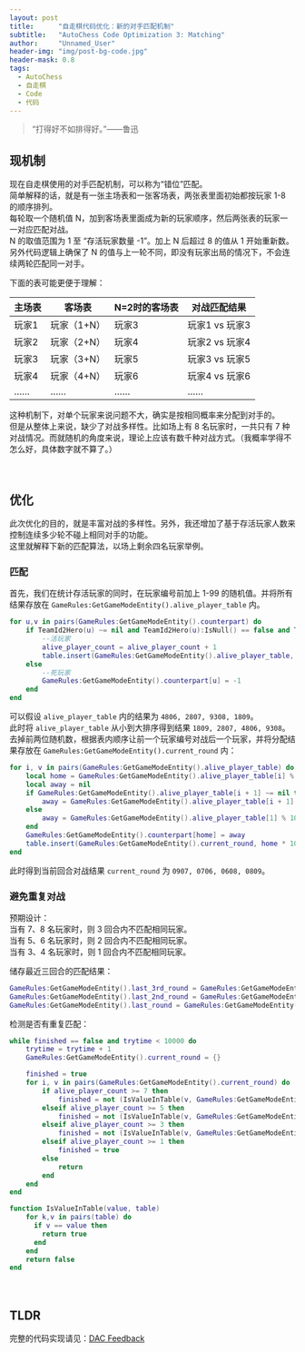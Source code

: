 ```yaml
---
layout: post
title: 		"自走棋代码优化：新的对手匹配机制"
subtitle: 	"AutoChess Code Optimization 3: Matching"
author: 	"Unnamed_User"
header-img: "img/post-bg-code.jpg"
header-mask: 0.8
tags:
  - AutoChess
  - 自走棋
  - Code
  - 代码
---
```


  

> “打得好不如排得好。”——鲁迅

## 现机制

现在自走棋使用的对手匹配机制，可以称为“错位”匹配。  
简单解释的话，就是有一张主场表和一张客场表，两张表里面初始都按玩家 1-8 的顺序排列。  
每轮取一个随机值 N，加到客场表里面成为新的玩家顺序，然后两张表的玩家一一对应匹配对战。  
N 的取值范围为 1 至 “存活玩家数量 -1”。加上 N 后超过 8 的值从 1 开始重新数。  
另外代码逻辑上确保了 N 的值与上一轮不同，即没有玩家出局的情况下，不会连续两轮匹配同一对手。  

下面的表可能更便于理解：  

主场表 | 客场表 | N=2时的客场表 | 对战匹配结果
-|-|-|-
玩家1|玩家（1+N）|玩家3|玩家1 vs 玩家3
玩家2|玩家（2+N）|玩家4|玩家2 vs 玩家4
玩家3|玩家（3+N）|玩家5|玩家3 vs 玩家5
玩家4|玩家（4+N）|玩家6|玩家4 vs 玩家6
……|……|……|……

这种机制下，对单个玩家来说问题不大，确实是按相同概率来分配到对手的。  
但是从整体上来说，缺少了对战多样性。比如场上有 8 名玩家时，一共只有 7 种对战情况。而就随机的角度来说，理论上应该有数千种对战方式。（我概率学得不怎么好，具体数字就不算了。）

　　

## 优化

此次优化的目的，就是丰富对战的多样性。另外，我还增加了基于存活玩家人数来控制连续多少轮不碰上相同对手的功能。  
这里就解释下新的匹配算法，以场上剩余四名玩家举例。  

### 匹配
首先，我们在统计存活玩家的同时，在玩家编号前加上 1-99 的随机值。并将所有结果存放在 `GameRules:GetGameModeEntity().alive_player_table` 内。
```lua
for u,v in pairs(GameRules:GetGameModeEntity().counterpart) do
	if TeamId2Hero(u) ~= nil and TeamId2Hero(u):IsNull() == false and TeamId2Hero(u):IsAlive() == true then
		--活玩家
		alive_player_count = alive_player_count + 1
		table.insert(GameRules:GetGameModeEntity().alive_player_table, RandomInt(1, 99) * 100 + u)
	else
		--死玩家
		GameRules:GetGameModeEntity().counterpart[u] = -1
	end
end
```

可以假设 `alive_player_table` 内的结果为 `4806, 2807, 9308, 1809`。  
此时将 `alive_player_table` 从小到大排序得到结果 `1809, 2807, 4806, 9308`。
去掉前两位随机数，根据表内顺序让前一个玩家编号对战后一个玩家，并将分配结果存放在 `GameRules:GetGameModeEntity().current_round` 内：
```lua
for i, v in pairs(GameRules:GetGameModeEntity().alive_player_table) do
	local home = GameRules:GetGameModeEntity().alive_player_table[i] % 100
	local away = nil
	if GameRules:GetGameModeEntity().alive_player_table[i + 1] ~= nil then
		away = GameRules:GetGameModeEntity().alive_player_table[i + 1] % 100
	else
		away = GameRules:GetGameModeEntity().alive_player_table[1] % 100
	end
	GameRules:GetGameModeEntity().counterpart[home] = away
	table.insert(GameRules:GetGameModeEntity().current_round, home * 100 + away)
end
```
此时得到当前回合对战结果 `current_round` 为 `0907, 0706, 0608, 0809`。

### 避免重复对战
预期设计：  
当有 7、8 名玩家时，则 3 回合内不匹配相同玩家。  
当有 5、6 名玩家时，则 2 回合内不匹配相同玩家。  
当有 3、4 名玩家时，则 1 回合内不匹配相同玩家。  

储存最近三回合的匹配结果：
```lua
GameRules:GetGameModeEntity().last_3rd_round = GameRules:GetGameModeEntity().last_2nd_round
GameRules:GetGameModeEntity().last_2nd_round = GameRules:GetGameModeEntity().last_round
GameRules:GetGameModeEntity().last_round = GameRules:GetGameModeEntity().current_round
```

检测是否有重复匹配：
```lua
while finished == false and trytime < 10000 do
	trytime = trytime + 1
	GameRules:GetGameModeEntity().current_round = {}

	finished = true
	for i, v in pairs(GameRules:GetGameModeEntity().current_round) do
		if alive_player_count >= 7 then
			finished = not (IsValueInTable(v, GameRules:GetGameModeEntity().last_round) or IsValueInTable(v, GameRules:GetGameModeEntity().last_2nd_round) or IsValueInTable(v, GameRules:GetGameModeEntity().last_3rd_round))
		elseif alive_player_count >= 5 then 
			finished = not (IsValueInTable(v, GameRules:GetGameModeEntity().last_round) or IsValueInTable(v, GameRules:GetGameModeEntity().last_2nd_round))
		elseif alive_player_count >= 3 then 
			finished = not (IsValueInTable(v, GameRules:GetGameModeEntity().last_round))
		elseif alive_player_count >= 1 then 
			finished = true
		else
			return
		end
	end
end

function IsValueInTable(value, table)
	for k,v in pairs(table) do
	  if v == value then
	  	return true
	  end
	end
	return false
end
```

　　

## TLDR
完整的代码实现请见：[DAC Feedback](https://github.com/zizouqi/DAC-Feedback/blob/master/2019-06/%5B0609%5D%E4%BC%98%E5%8C%96%EF%BC%9A%E6%96%B0%E7%9A%84%E5%AF%B9%E6%89%8B%E5%8C%B9%E9%85%8D%E6%9C%BA%E5%88%B6/addon_game_mode.lua)